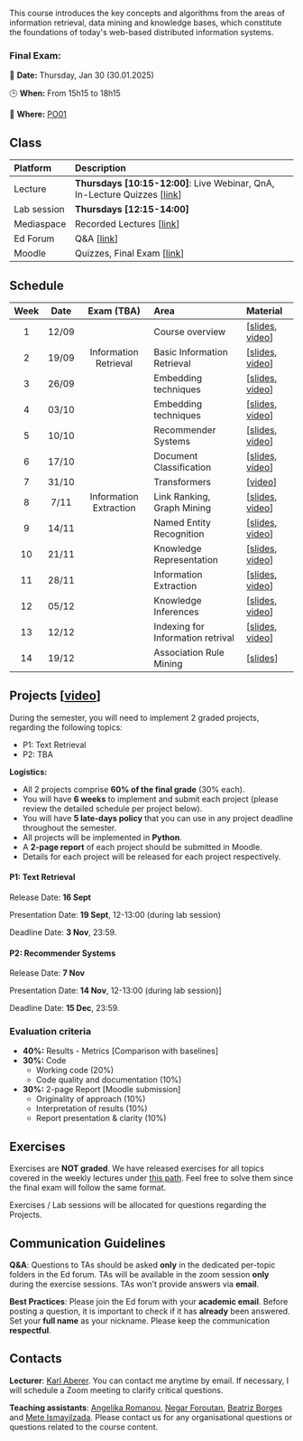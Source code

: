  
This course introduces the key concepts and algorithms from the areas of information retrieval, data mining and knowledge bases, which constitute the foundations of today's web-based distributed information systems. 

### Final Exam:
📅 **Date:** Thursday, Jan 30 (30.01.2025)

🕒 **When:** From 15h15 to 18h15

📍 **Where:** [PO01](https://plan.epfl.ch/?room==PO%2001)


<!-- ### Midterm:  -->
<!-- The midterm will take place during the exercises session on **27 Oct. 2022 from 12:15 to 13:00** in rooms: CM3 (where the lectures are taking place) and CM1105 (this room will be used if there are no available spots in CM3).
 -->
<!-- The exam will be performed online on your laptop, with Internet access. **No communication using messaging, social media, email, or similar tools is allowed**. You can use your notes or any materials from the lecture during the exam. -->

<!-- It is **strongly recommended** to do the exercises, as the final exam will be similar to those.

**Absence**: You have to submit a doctor’s attest if you miss the final exam due to sickness. No other reasons for not taking the final exam will be accepted. 

**Irregular behaviour**: In case of irregular behaviour during the final exam EPFL’s standard policies apply. -->



## Class

| Platform | Description  |
|:---------|:-----------|
Lecture | **Thursdays [10:15-12:00]**: Live Webinar, QnA, In-Lecture Quizzes [[link](https://epfl.zoom.us/j/63657026419)] |
Lab session |  **Thursdays [12:15-14:00]** |
Mediaspace | Recorded Lectures [[link](https://mediaspace.epfl.ch/channel/CS-423%2BDistributed%2BInformation%2BSystems%2B-%2BFall%2B2022/29734)] |
Ed Forum | Q&A [[link](https://edstem.org/eu/courses/1652/discussion/)] | 
Moodle | Quizzes, Final Exam [[link](https://moodle.epfl.ch/course/view.php?id=4051)] |



## Schedule

| Week | Date      | Exam (TBA)  | Area                        | Material                                                           |
|:----:|:---------:|:-----------:|:----------------------------|:-------------------------------------------------------------------|
| 1    | 12/09     |                             | Course overview  | [[slides][1p], [video][1v]] |
| 2    | 19/09     | Information Retrieval       | Basic Information Retrieval | [[slides][2p], [video][2v]] |
| 3    | 26/09     |                             | Embedding techniques  | [[slides][3p], [video][3v]] |
| 4    | 03/10     |                             | Embedding techniques | [[slides][4p], [video][4v]] |
| 5    | 10/10     |                             | Recommender Systems  | [[slides][5p], [video][5v]] |
| 6    | 17/10     |                             | Document Classification | [[slides][6p], [video][6v]] |
| 7    | 31/10     |                             | Transformers | [[video][7v]] |
| 8    | 7/11      | Information Extraction      | Link Ranking, Graph Mining | [[slides][8p], [video][8v]] |
| 9    | 14/11     |                             | Named Entity Recognition | [[slides][9p], [video][9v]]|
| 10   | 21/11     |                             | Knowledge Representation | [[slides][10p], [video][10v]] |
| 11   | 28/11     |                             | Information Extraction | [[slides][11p], [video][11v]] |
| 12   | 05/12     |                             | Knowledge Inferences | [[slides][12p], [video][12v]] |
| 13   | 12/12     |                             | Indexing for Information retrival | [[slides][13p], [video][13v]] |
| 14   | 19/12     |                             | Association Rule Mining | [[slides][14p]] |



## Projects [[video]()]
During the semester, you will need to implement 2 graded projects, regarding the following topics:
- P1: Text Retrieval 
- P2: TBA

**Logistics:**
- All 2 projects comprise **60% of the final grade** (30% each).
- You will have **6 weeks** to implement and submit each project (please review the detailed schedule per project below).
- You will have **5 late-days policy** that you can use in any project deadline throughout the semester.
- All projects will be implemented in **Python**.
- A **2-page report** of each project should be submitted in Moodle.
- Details for each project will be released for each project respectively.

#### P1: Text Retrieval
Release Date: **16 Sept**

Presentation Date: **19 Sept**, 12-13:00 (during lab session)

Deadline Date: **3 Nov**, 23:59.

#### P2: Recommender Systems
Release Date: **7 Nov**

Presentation Date: **14 Nov**, 12-13:00 (during lab session)]

Deadline Date: **15 Dec**, 23:59.

### Evaluation criteria
- **40%:**  Results - Metrics   [Comparison with baselines]
- **30%:** Code
    - Working code (20%)
    - Code quality and documentation (10%)
- **30%:** 2-page Report   [Moodle submission]
    - Originality of approach (10%)
    - Interpretation of results (10%)
    - Report presentation & clarity (10%)

## Exercises
Exercises are **NOT graded**. We have released exercises for all topics covered in the weekly lectures under [this path](https://github.com/LSIR/DIS/tree/master/Exercises). Feel free to solve them since the final exam will follow the same format.

Exercises / Lab sessions will be allocated for questions regarding the Projects.


## Communication Guidelines

**Q&A**: Questions to TAs should be asked **only** in the dedicated per-topic folders in the Ed forum. TAs will be available in the zoom session **only** during the exercise sessions. <!-- You can also send private messages, but this should be done only for questions that aren’t of general interest; otherwise, you **must** use public channels. --> <!-- Important **announcements** will be pinned on the **general** channel. --> TAs won’t provide answers via **email**.

**Best Practices**: Please join the Ed forum with your **academic email**. Before posting a question, it is important to check if it has **already** been answered<!--  in any of the group channels -->. <!-- Avoid using **@everyone** and **@here**; this will trigger a notification being sent to all the students and TAs. --> Set your **full name** as your nickname. Please keep the communication **respectful**.


## Contacts

**Lecturer**: [Karl Aberer](http://lsir.epfl.ch/aberer).
You can contact me anytime by email. If necessary, I will schedule a Zoom meeting to clarify critical questions.

**Teaching assistants**: [Angelika Romanou](https://people.epfl.ch/angelika.romanou), [Negar Foroutan](https://people.epfl.ch/negar.foroutan?lang=en), [Beatriz Borges](https://people.epfl.ch/beatriz.borges?lang=en) and [Mete Ismayilzada](https://people.epfl.ch/mahammad.ismayilzada?lang=en).
Please contact us for any organisational questions or questions related to the course content.


[1p]:https://github.com/LSIR/DIS/blob/master/Lectures/week%201
[2p]:https://github.com/LSIR/DIS/blob/master/Lectures/week%202
[3p]:https://github.com/LSIR/DIS/blob/master/Lectures/week%203
[4p]:https://github.com/LSIR/DIS/blob/master/Lectures/week%204
[5p]:https://github.com/LSIR/DIS/blob/master/Lectures/week%205
[6p]:https://github.com/LSIR/DIS/blob/master/Lectures/week%206
[7p]:https://github.com/LSIR/DIS/blob/master/Lectures/week%207
[8p]:https://github.com/LSIR/DIS/blob/master/Lectures/week%208
[9p]:https://github.com/LSIR/DIS/blob/master/Lectures/week%209
[10p]:https://github.com/LSIR/DIS/blob/master/Lectures/week%2010
[11p]:https://github.com/LSIR/DIS/blob/master/Lectures/week%2011
[12p]:https://github.com/LSIR/DIS/blob/master/Lectures/week%2012
[13p]:https://github.com/LSIR/DIS/blob/master/Lectures/week%2013
[14p]:https://github.com/LSIR/DIS/blob/master/Lectures/week%2014

[1v]:https://mediaspace.epfl.ch/media/DIS+-+Week+1/0_6cyqd2m2/29734
[2v]:https://mediaspace.epfl.ch/media/DIS+-+Week+2/0_wn2kfcxe/29734
[3v]:https://mediaspace.epfl.ch/media/DIS+-+Week+3/0_5syk20l1/29734
[4v]:https://mediaspace.epfl.ch/media/DIS+-+Week+4/0_lz19pk98/29734
[5v]:https://mediaspace.epfl.ch/media/DIS+-+Week+5/0_cjaforc0/29734
[6v]:https://mediaspace.epfl.ch/media/DIS+-+Week+6/0_htjlzpdc/29734
[7v]:https://mediaspace.epfl.ch/media/DIS+-+Transformers/0_y1ac6dme/29734
[8v]:https://mediaspace.epfl.ch/media/DIS+-+Week+8/0_01ev6mmz/29734
[9v]:https://mediaspace.epfl.ch/media/Week+9/0_r5qoddc6/29734
[10v]:https://mediaspace.epfl.ch/media/Week+10/0_l8stktnj/29734
[11v]:https://mediaspace.epfl.ch/media/Week+11/0_7ofa2ai3/29734
[12v]:https://mediaspace.epfl.ch/media/Week+12/0_ircjjkpr/29734
[13v]:https://mediaspace.epfl.ch/media/Week+13/0_ictzttpv/29734